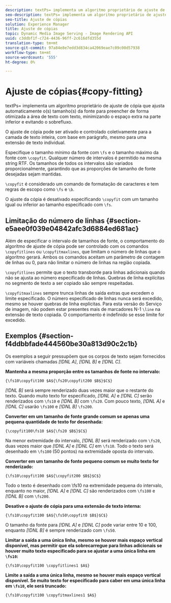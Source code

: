 ```yaml
---
description: textPs= implementa um algoritmo proprietário de ajuste de cópia que ajusta automaticamente o(s) tamanho(s) da fonte para preencher de forma otimizada a área de texto com texto, minimizando o espaço extra na parte inferior e evitando o sobrefluxo.
seo-description: textPs= implementa um algoritmo proprietário de ajuste de cópia que ajusta automaticamente o(s) tamanho(s) da fonte para preencher de forma otimizada a área de texto com texto, minimizando o espaço extra na parte inferior e evitando o sobrefluxo.
seo-title: Ajuste de cópias
solution: Experience Manager
title: Ajuste de cópias
topic: Dynamic Media Image Serving - Image Rendering API
uuid: c3ddbf1f-c724-4436-96ff-2c616dfd355d
translation-type: tm+mt
source-git-commit: 97a84e8e7edd3d834ca42069eae7c09c00d57938
workflow-type: tm+mt
source-wordcount: '555'
ht-degree: 0%

---
```



# Ajuste de cópias{#copy-fitting}

textPs= implementa um algoritmo proprietário de ajuste de cópia que ajusta automaticamente o(s) tamanho(s) da fonte para preencher de forma otimizada a área de texto com texto, minimizando o espaço extra na parte inferior e evitando o sobrefluxo.

O ajuste de cópia pode ser ativado e controlado coletivamente para a camada de texto inteira, com base em parágrafo, mesmo para uma extensão de texto individual.

Especifique o tamanho mínimo da fonte com `\fs` e o tamanho máximo da fonte com `\copyfit`. Qualquer número de intervalos é permitido na mesma string RTF. Os tamanhos de todos os intervalos são variados proporcionalmente, garantindo que as proporções de tamanho de fonte desejadas sejam mantidas.

`\copyfit` é considerado um comando de formatação de caracteres e tem regras de escopo como  `\fs` e  `\b`.

O ajuste da cópia é desativado especificando `\copyfit` com um tamanho igual ou inferior ao tamanho especificado com `\fs`.

## Limitação do número de linhas {#section-e5aee0f039e04842afc3d6884ed681ac}

Além de especificar o intervalo de tamanhos de fonte, o comportamento do algoritmo de ajuste de cópia pode ser controlado com os comandos `\copyfitlines` ou `\copyfitmaxlines`, que limitam o número de linhas que o algoritmo gerará. Ambos os comandos aceitam um parâmetro de contagem de linhas ou 0, para não limitar o número de linhas na região copiada.

`\copyfitlines` permite que o texto transborde para linhas adicionais quando não se ajusta ao número especificado de linhas. Quebras de linha explícitas no segmento de texto a ser copiado são sempre respeitadas.

`\copyfitmaxlines` sempre trunca linhas de saída extras que excedem o limite especificado. O número especificado de linhas nunca será excedido, mesmo se houver quebras de linha explícitas. Para esta versão do Serviço de imagem, não podem estar presentes mais de marcadores N-1 `\line` na extensão de texto copiada. O comportamento é indefinido se esse limite for excedido.

## Exemplos {#section-f4ddbbfade444560be30a813d90c2c1b}

Os exemplos a seguir pressupõem que os corpos de texto sejam fornecidos com variáveis chamadas *[!DNL $A$]*, *[!DNL $B$]* e *[!DNL $C$]*.

**Mantenha a mesma proporção entre os tamanhos de fonte no intervalo:**

`{\fs10\copyfit100 $A${\fs20\copyfit200 $B$}$C$}`

*[!DNL $B$]* será sempre renderizado duas vezes maior que o restante do texto. Quando muito texto for especificado, *[!DNL $A$]* e *[!DNL $C$]* serão renderizados com `\fs10` e *[!DNL $B$]* com `\fs20`. Com pouco texto, *[!DNL $A$]* e *[!DNL $C$]* usarão `\fs100` e *[!DNL $B$]* `\fs200`.

**Converter em um tamanho de fonte grande comum se apenas uma pequena quantidade de texto for desenhada:**

`{\copyfit100\fs10 $A${\fs20 $B$}$C$}`

Na menor extremidade do intervalo, *[!DNL $B$]* será renderizado com `\fs20`, duas vezes maior que *[!DNL $A$]* e *[!DNL $C$]* em `\fs10`. Todo o texto será desenhado em `\fs100` (50 pontos) na extremidade oposta do intervalo.

**Converter em um tamanho de fonte pequeno comum se muito texto for renderizado:**

`{\fs10\copyfit100 $A${\copyfit200 $B$}$C$}`

Todo o texto é desenhado com \fs10 na extremidade pequena do intervalo, enquanto no maior, *[!DNL $A$]* e *[!DNL $C$]* são renderizados com `\fs100` e *[!DNL $B$]* com `\fs200`.

**Desative o ajuste de cópia para uma extensão de texto interna:**

`{\fs10\copyfit100 $A${\fs50\copyfit0 $B$}$C$}`

O tamanho da fonte para *[!DNL $A$]* e *[!DNL $C$]* pode variar entre 10 e 100, enquanto *[!DNL $B$]* é sempre renderizado com `\fs50`.

**Limitar a saída a uma única linha, mesmo se houver mais espaço vertical disponível, mas permitir que ela sobrecarregue para linhas adicionais se houver muito texto especificado para se ajustar a uma única linha em  `\fs10`:**

`{\fs10\copyfit100 \copyfitlines1 $A$}`

**Limite a saída a uma única linha, mesmo se houver mais espaço vertical disponível. Se muito texto for especificado para caber em uma única linha em `\fs10`, ele será truncado:**

`{\fs10\copyfit100 \copyfitmaxlines1 $A$}`
